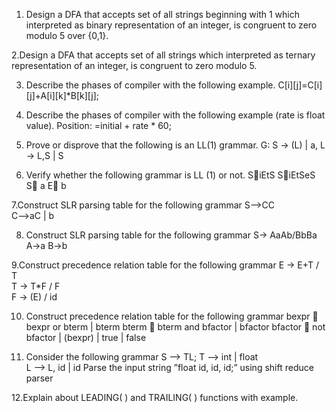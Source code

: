 1.	Design a DFA that accepts set of all strings beginning with 1 which interpreted as binary representation of an integer, is congruent to zero modulo 5 over {0,1}.

2.Design a DFA that accepts set of all strings which interpreted as ternary representation of an integer, is congruent to zero modulo 5.

3. Describe the phases of compiler with the following example.
C[i][j]=C[i][j]+A[i][k]*B[k][j];

4. Describe the phases of compiler with the following example (rate is float value).
Position: =initial  + rate * 60;

5. Prove or disprove that the following is an LL(1) grammar. 
G:  S → (L) | a,
L → L,S | S

6. Verify whether the following grammar is LL (1) or not.
SiEtS 
SiEtSeS
S a
E b

7.Construct SLR parsing table for the following grammar
S-->CC    
C-->aC | b

8. Construct SLR parsing table for the following grammar
S-> AaAb/BbBa
A->a
B->b

9.Construct precedence relation table for the following grammar
E → E+T / T  
T → T*F / F  
F → (E) / id 

10. Construct precedence relation table for the following grammar
bexpr  bexpr or bterm | bterm
bterm  bterm and bfactor | bfactor
bfactor  not bfactor | (bexpr) | true | false

11. Consider the following grammar
S –> TL; 
T –> int | float 	
L –> L, id | id 
Parse the input string  ”float id, id, id;”  using shift reduce parser
	
12.Explain about LEADING( ) and  TRAILING( ) functions with example.  

